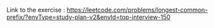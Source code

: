 Link to the exercise : https://leetcode.com/problems/longest-common-prefix/?envType=study-plan-v2&envId=top-interview-150